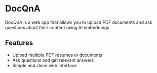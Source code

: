 # DocQnA

DocQnA is a web app that allows you to upload PDF documents and ask questions about their content using AI embeddings.

## Features
- Upload multiple PDF resumes or documents
- Ask questions and get relevant answers
- Simple and clean web interface
